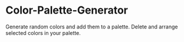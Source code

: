 # Color-Palette-Generator

Generate random colors and add them to a palette. Delete and arrange selected colors in your palette.
